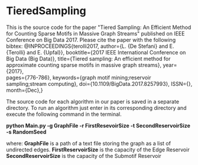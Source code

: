 # TieredSampling
This is the source code for the paper "Tiered Sampling: An Efficient Method for Counting Sparse Motifs in Massive Graph Streams" published on IEEE Conference on Big Data 2017. Please cite the paper with the following bibtex:
@INPROCEEDINGS{terolli2017, 
author={L. {De Stefani} and E. {Terolli} and E. {Upfal}}, 
booktitle={2017 IEEE International Conference on Big Data (Big Data)}, 
title={Tiered sampling: An efficient method for approximate counting sparse motifs in massive graph streams}, 
year={2017},  
pages={776-786}, 
keywords={graph motif mining;reservoir sampling;stream computing}, 
doi={10.1109/BigData.2017.8257993}, 
ISSN={}, 
month={Dec},}

The source code for each algorithm in our paper is saved in a separate directory. To run an algorithm just enter in its corresponding directory and execute the following command in the terminal.

**python Main.py -g GraphFile -r FirstResevoirSize -t SecondReservoirSize -s RandomSeed**

where:
**GraphFile** is a path of a text file storing the graph as a list of undirected edges.
**FirstReservoirSize** is the capacity of the Edge Reservoir
**SecondReservoirSize** is the capacity of the Submotif Reservoir
